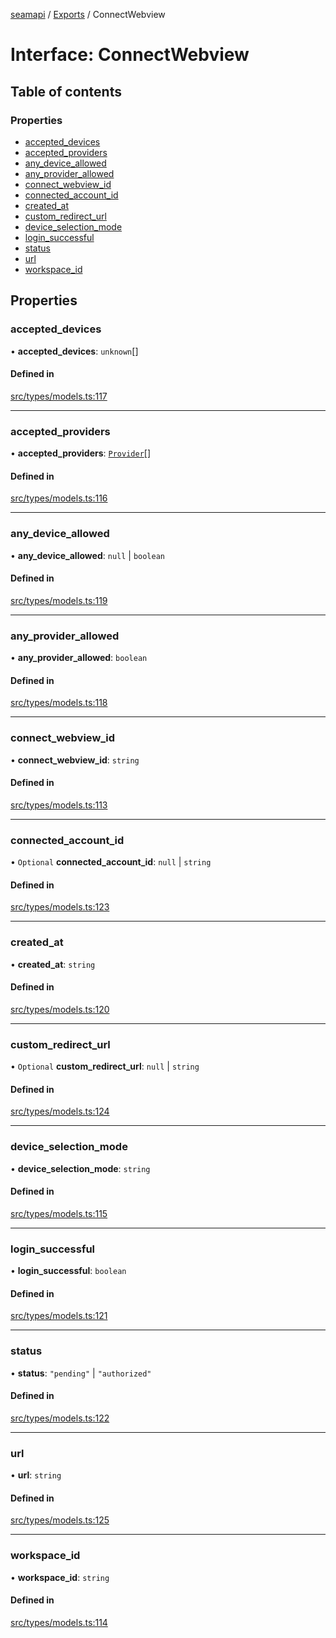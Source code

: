 [seamapi](../README.md) / [Exports](../modules.md) / ConnectWebview

# Interface: ConnectWebview

## Table of contents

### Properties

- [accepted\_devices](ConnectWebview.md#accepted_devices)
- [accepted\_providers](ConnectWebview.md#accepted_providers)
- [any\_device\_allowed](ConnectWebview.md#any_device_allowed)
- [any\_provider\_allowed](ConnectWebview.md#any_provider_allowed)
- [connect\_webview\_id](ConnectWebview.md#connect_webview_id)
- [connected\_account\_id](ConnectWebview.md#connected_account_id)
- [created\_at](ConnectWebview.md#created_at)
- [custom\_redirect\_url](ConnectWebview.md#custom_redirect_url)
- [device\_selection\_mode](ConnectWebview.md#device_selection_mode)
- [login\_successful](ConnectWebview.md#login_successful)
- [status](ConnectWebview.md#status)
- [url](ConnectWebview.md#url)
- [workspace\_id](ConnectWebview.md#workspace_id)

## Properties

### accepted\_devices

• **accepted\_devices**: `unknown`[]

#### Defined in

[src/types/models.ts:117](https://github.com/seamapi/seamapi-javascript/blob/main/src/types/models.ts#L117)

___

### accepted\_providers

• **accepted\_providers**: [`Provider`](../enums/Provider.md)[]

#### Defined in

[src/types/models.ts:116](https://github.com/seamapi/seamapi-javascript/blob/main/src/types/models.ts#L116)

___

### any\_device\_allowed

• **any\_device\_allowed**: ``null`` \| `boolean`

#### Defined in

[src/types/models.ts:119](https://github.com/seamapi/seamapi-javascript/blob/main/src/types/models.ts#L119)

___

### any\_provider\_allowed

• **any\_provider\_allowed**: `boolean`

#### Defined in

[src/types/models.ts:118](https://github.com/seamapi/seamapi-javascript/blob/main/src/types/models.ts#L118)

___

### connect\_webview\_id

• **connect\_webview\_id**: `string`

#### Defined in

[src/types/models.ts:113](https://github.com/seamapi/seamapi-javascript/blob/main/src/types/models.ts#L113)

___

### connected\_account\_id

• `Optional` **connected\_account\_id**: ``null`` \| `string`

#### Defined in

[src/types/models.ts:123](https://github.com/seamapi/seamapi-javascript/blob/main/src/types/models.ts#L123)

___

### created\_at

• **created\_at**: `string`

#### Defined in

[src/types/models.ts:120](https://github.com/seamapi/seamapi-javascript/blob/main/src/types/models.ts#L120)

___

### custom\_redirect\_url

• `Optional` **custom\_redirect\_url**: ``null`` \| `string`

#### Defined in

[src/types/models.ts:124](https://github.com/seamapi/seamapi-javascript/blob/main/src/types/models.ts#L124)

___

### device\_selection\_mode

• **device\_selection\_mode**: `string`

#### Defined in

[src/types/models.ts:115](https://github.com/seamapi/seamapi-javascript/blob/main/src/types/models.ts#L115)

___

### login\_successful

• **login\_successful**: `boolean`

#### Defined in

[src/types/models.ts:121](https://github.com/seamapi/seamapi-javascript/blob/main/src/types/models.ts#L121)

___

### status

• **status**: ``"pending"`` \| ``"authorized"``

#### Defined in

[src/types/models.ts:122](https://github.com/seamapi/seamapi-javascript/blob/main/src/types/models.ts#L122)

___

### url

• **url**: `string`

#### Defined in

[src/types/models.ts:125](https://github.com/seamapi/seamapi-javascript/blob/main/src/types/models.ts#L125)

___

### workspace\_id

• **workspace\_id**: `string`

#### Defined in

[src/types/models.ts:114](https://github.com/seamapi/seamapi-javascript/blob/main/src/types/models.ts#L114)
